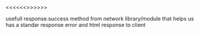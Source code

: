 <<<<<<<NM>>>>>>>

usefull response.success method
from network library/module
that helps us has a standar
response error and html response to client

